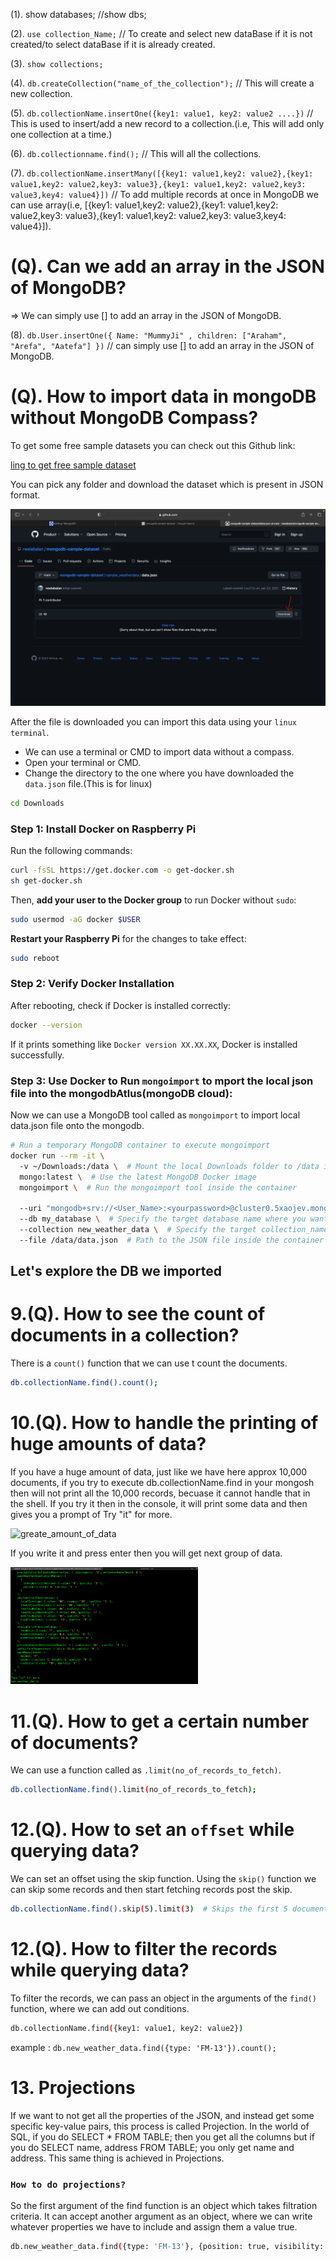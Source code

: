 (1). show databases; //show dbs;

(2). ```use collection_Name;``` // To create and select new dataBase if it is not created/to select dataBase if it is already created.

(3). ```show collections;```

(4). ```db.createCollection("name_of_the_collection");``` // This will create a new collection.

(5). ```db.collectionName.insertOne({key1: value1, key2: value2 ....})``` // This is used to insert/add a new record to a collection.(i.e, This will add only one collection at a time.)

(6). ```db.collectionname.find();``` // This will all the collections.

(7). ```db.collectionName.insertMany([{key1: value1,key2: value2},{key1: value1,key2: value2,key3: value3},{key1: value1,key2: value2,key3: value3,key4: value4}])``` // To add multiple records at once in MongoDB we can use array(i.e, [{key1: value1,key2: value2},{key1: value1,key2: value2,key3: value3},{key1: value1,key2: value2,key3: value3,key4: value4}]).


# (Q). Can we add an array in the JSON of MongoDB?
=> We can simply use [] to add an array in the JSON of MongoDB.

(8). `db.User.insertOne({ Name: "MummyJi" , children: ["Araham", "Arefa", "Aatefa"] })` // can simply use [] to add an array in the JSON of MongoDB.

# (Q). How to import data in mongoDB without MongoDB Compass?

To get some free sample datasets you can check out this Github link:

[ling to get free sample dataset ](https://github.com/neelabalan/mongodb-sample-dataset)

You can pick any folder and download the dataset which is present in JSON format.

<img src="./Images/github_json_data_import.png" alt="json_dataset">

After the file is downloaded you can import this data using your `linux terminal`.

- We can use a terminal or CMD to import data without a compass.
- Open your terminal or CMD.
- Change the directory to the one where you have downloaded the `data.json` file.(This is for linux)
```bash
cd Downloads
```

### Step 1: Install Docker on Raspberry Pi
Run the following commands:

```bash
curl -fsSL https://get.docker.com -o get-docker.sh
sh get-docker.sh
```

Then, **add your user to the Docker group** to run Docker without `sudo`:
```bash
sudo usermod -aG docker $USER
```

**Restart your Raspberry Pi** for the changes to take effect:

```bash
sudo reboot
```

### Step 2: Verify Docker Installation
After rebooting, check if Docker is installed correctly:

```bash
docker --version
```

If it prints something like `Docker version XX.XX.XX`, Docker is installed successfully. 

### Step 3: Use Docker to Run `mongoimport` to mport the local json file into the mongodbAtlus(mongoDB cloud):
Now we can use a MongoDB tool called as `mongoimport` to import local data.json file onto the mongodb.

```bash
# Run a temporary MongoDB container to execute mongoimport
docker run --rm -it \  
  -v ~/Downloads:/data \  # Mount the local Downloads folder to /data inside the container
  mongo:latest \  # Use the latest MongoDB Docker image
  mongoimport \  # Run the mongoimport tool inside the container

  --uri "mongodb+srv://<User_Name>:<yourpassword>@cluster0.5xaojev.mongodb.net" \  # MongoDB Atlas connection string (replace '<yourpassword>' with the actual password & <User_Name> wih mongodb_user_name)
  --db my_database \  # Specify the target database name where you want to store the json-file(data.json).
  --collection new_weather_data \  # Specify the target collection_name where data will be inserted
  --file /data/data.json  # Path to the JSON file inside the container (mapped from ~/Downloads), Here `data.json` is the json file that we want to import on the mongoDB dataBase.
```

## Let's explore the DB we imported

# 9.(Q). How to see the count of documents in a collection?

There is a `count()` function that we can use t count the documents.

```bash
db.collectionName.find().count();
```

# 10.(Q). How to handle the printing of huge amounts of data?

If you have a huge amount of data, just like we have here approx 10,000 documents, if you try to execute db.collectionName.find in your mongosh then will not print all the 10,000 records, becuase it cannot handle that in the shell. If you try it then in the console, it will print some data and then gives you a prompt of Try "it" for more.

<img src="./Images/first_part_of_gt_data.png" alt="greate_amount_of_data" width="300">

If you write it and press enter then you will get next group of data.

<img src="./Images/next_part_of_gt_data.png" alt="greate_amount_of_data" width="300">


# 11.(Q). How to get a certain number of documents?

We can use a function called as `.limit(no_of_records_to_fetch)`.

```bash
db.collectionName.find().limit(no_of_records_to_fetch);
```

# 12.(Q). How to set an `offset` while querying data?

We can set an offset using the skip function. Using the `skip()` function we can skip some records and then start fetching records post the skip.

```bash
db.collectionName.find().skip(5).limit(3)  # Skips the first 5 documents and retrieves up to 3 documents
```

# 12.(Q). How to filter the records while querying data?

To filter the records, we can pass an object in the arguments of the `find()` function, where we can add out conditions.

```bash
db.collectionName.find({key1: value1, key2: value2})
```

example : `db.new_weather_data.find({type: 'FM-13'}).count();`

# 13. Projections 
If we want to not get all the properties of the JSON, and instead get some
specific key-value pairs, this process is called Projection. In the world of
SQL, if you do SELECT * FROM TABLE; then you get all the columns but if you
do SELECT name, address FROM TABLE; you only get name and address. This 
same thing is achieved in Projections.

### `How to do projections?`

So the first argument of the find function is an object which takes filtration
criteria. It can accept another argument as an object, where we can write
whatever properties we have to include and assign them a value true.

```bash
db.new_weather_data.find({type: 'FM-13'}, {position: true, visibility: true}) # This will print o
```